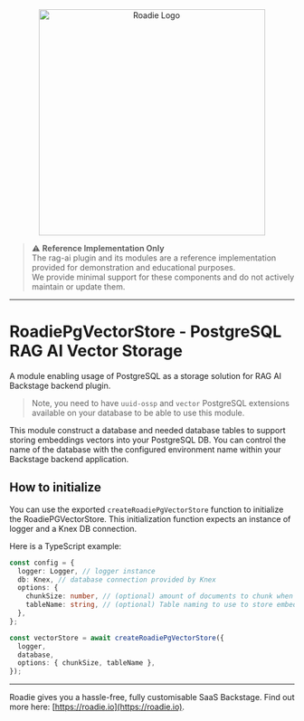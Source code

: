 <div align="center">
  <img src="https://images.ctfassets.net/hcqpbvoqhwhm/5J0FSNghLU8M6nZNtQHS0D/96bf022e075a5e10a5b3ba6b35ae8990/roadie-horiz-big-transp-back.png" alt="Roadie Logo" width="400"/>
</div>

> ⚠️ **Reference Implementation Only**  
> The rag-ai plugin and its modules are a reference implementation provided for demonstration and educational purposes.  
> We provide minimal support for these components and do not actively maintain or update them.

---

# RoadiePgVectorStore - PostgreSQL RAG AI Vector Storage

A module enabling usage of PostgreSQL as a storage solution for RAG AI Backstage backend plugin.

> Note, you need to have `uuid-ossp` and `vector` PostgreSQL extensions available on your database to be able to use this module.

This module construct a database and needed database tables to support storing embeddings vectors into your PostgreSQL DB. You can control the name of the database with the configured environment name within your Backstage backend application.

## How to initialize

You can use the exported `createRoadiePgVectorStore` function to initialize the RoadiePGVectorStore. This initialization function expects an instance of logger and a Knex DB connection.

Here is a TypeScript example:

```typescript
const config = {
  logger: Logger, // logger instance
  db: Knex, // database connection provided by Knex
  options: {
    chunkSize: number, // (optional) amount of documents to chunk when adding vectors, default is 500
    tableName: string, // (optional) Table naming to use to store embeddings. Default is 'embeddings'
  },
};

const vectorStore = await createRoadiePgVectorStore({
  logger,
  database,
  options: { chunkSize, tableName },
});
```

---

Roadie gives you a hassle-free, fully customisable SaaS Backstage. Find out more here: [https://roadie.io](https://roadie.io).
